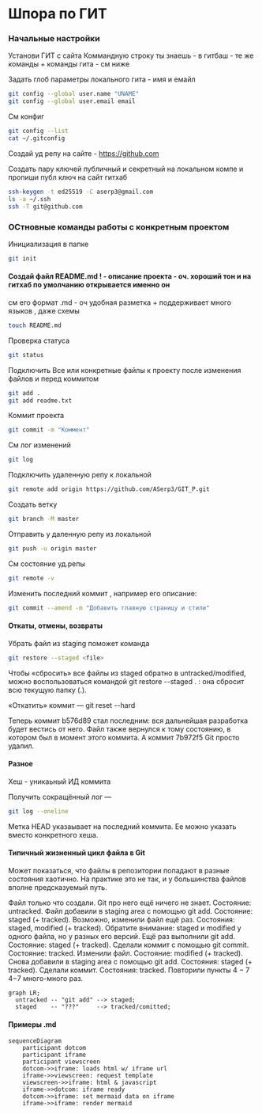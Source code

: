 
# Шпора по ГИТ


### Начальные настройки

Установи ГИТ с сайта
Коммандную строку ты знаешь - в гитбаш - те же команды + команды гита - см ниже

Задать глоб параметры локального гита - имя и емайл
``` bash
git config --global user.name "UNAME"		
git config --global user.email email
```

См конфиг
``` bash
git config --list		
cat ~/.gitconfig		
```

Создай уд репу на сайте - https://github.com


Создать пару ключей публичный и секретный на локальном компе и пропиши публ ключ на сайт гитхаб
``` bash
ssh-keygen -t ed25519 -C aserp3@gmail.com		
ls -a ~/.ssh		
ssh -T git@github.com		
```


### ОСтновные команды работы с конкретным проектом 

Инициализация в папке
``` bash
git init
```

#### Создай файл README.md ! - описание проекта - оч. хороший тон и на гитхаб по умолчанию открывается именно он
см его формат .md - оч удобная разметка + поддерживает много языков , даже схемы
``` bash
touch README.md
```

Проверка статуса
``` bash
git status		
```

Подключить Все или конкретные файлы к проекту после изменения файлов и перед коммитом
``` bash
git add .		
git add readme.txt		
```

Коммит проекта
``` bash
git commit -m "Коммент"		
```

См лог изменений
``` bash
git log		
```

Подключить удаленную репу к локальной
``` bash
git remote add origin https://github.com/ASerp3/GIT_P.git		
```

Создать ветку 
``` bash
git branch -M master		
```

Отправить у даленную репу из локальной
``` bash
git push -u origin master		
```

См состояние уд.репы
``` bash
git remote -v	
```

Изменить последний коммит , например его описание:
``` bash
git commit --amend -m "Добавить главную страницу и стили"
```
####  Откаты, отмены, возвраты

Убрать файл из staging поможет команда 
``` bash
git restore --staged <file>
````

Чтобы «сбросить» все файлы из staged обратно в untracked/modified, можно воспользоваться командой git restore --staged .  : она сбросит всю текущую папку (.).

«Откатить» коммит — git reset --hard <commit hash>

Теперь коммит b576d89 стал последним: вся дальнейшая разработка будет вестись от него. Файл также вернулся к тому состоянию, в котором был в момент этого коммита. А коммит 7b972f5 Git просто удалил.



#### Разное

Хеш - уникаьный ИД коммита

Получить сокращённый лог — 
``` bash
git log --oneline
```

Метка HEAD указаывает на последний коммита. Ее можно указать вместо конкретного хеша.

#### Типичный жизненный цикл файла в Git
Может показаться, что файлы в репозитории попадают в разные состояния хаотично. На практике это не так, и у большинства файлов вполне предсказуемый путь.

Файл только что создали. Git про него ещё ничего не знает. Состояние: untracked.
Файл добавили в staging area с помощью git add. Состояние: staged (+ tracked).
Возможно, изменили файл ещё раз. Состояния: staged, modified (+ tracked).
Обратите внимание: staged и modified у одного файла, но у разных его версий.
Ещё раз выполнили git add. Состояние: staged (+ tracked).
Сделали коммит с помощью git commit. Состояние: tracked.
Изменили файл. Состояние: modified (+ tracked).
Снова добавили в staging area с помощью git add. Состояния: staged (+ tracked).
Сделали коммит. Состояния: tracked.
Повторили пункты 
4
−
7
4−7 много-много раз.

```mermaid
graph LR;
  untracked -- "git add" --> staged;
  staged    -- "???"     --> tracked/comitted;
``` 


####  Примеры .md 

```mermaid
sequenceDiagram
    participant dotcom
    participant iframe
    participant viewscreen
    dotcom->>iframe: loads html w/ iframe url
    iframe->>viewscreen: request template
    viewscreen->>iframe: html & javascript
    iframe->>dotcom: iframe ready
    dotcom->>iframe: set mermaid data on iframe
    iframe->>iframe: render mermaid
```





